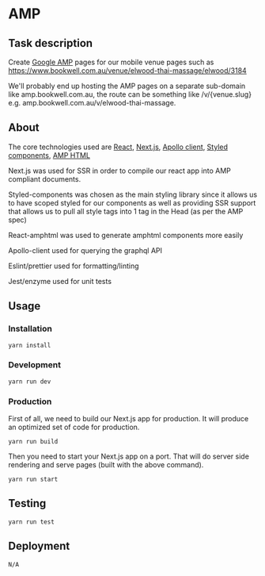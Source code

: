 # AMP

## Task description
Create [Google AMP](https://ampproject.org) pages for our mobile venue pages such as https://www.bookwell.com.au/venue/elwood-thai-massage/elwood/3184

We'll probably end up hosting the AMP pages on a separate sub-domain like amp.bookwell.com.au, the route can be something like /v/{venue.slug} e.g. amp.bookwell.com.au/v/elwood-thai-massage.

## About
The core technologies used are [React](https://github.com/facebook/react), [Next.js](https://github.com/zeit/next.js/), [Apollo client](https://github.com/apollographql/apollo-client), [Styled components](https://github.com/styled-components/styled-components), [AMP HTML](https://github.com/dfrankland/react-amphtml/)

Next.js was used for SSR in order to compile our react app into AMP compliant documents.

Styled-components was chosen as the main styling library since it allows us to have scoped styled for our components as well as providing SSR support that allows us to pull all style tags into 1 tag in the Head (as per the AMP spec)

React-amphtml was used to generate amphtml components more easily

Apollo-client used for querying the graphql API

Eslint/prettier used for formatting/linting

Jest/enzyme used for unit tests

## Usage
### Installation
```
yarn install
```

### Development
```
yarn run dev
```

### Production
First of all, we need to build our Next.js app for production. It will produce an optimized set of code for production.

```
yarn run build
```

Then you need to start your Next.js app on a port. That will do server side rendering and serve pages (built with the above command).

```
yarn run start
```

## Testing
```
yarn run test
```

## Deployment
```
N/A
```